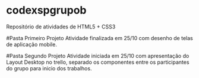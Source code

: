 # codexspgrupob
Repositório de atividades de HTML5 + CSS3

#Pasta Primeiro Projeto
Atividade finalizada em 25/10 com desenho de telas de aplicação mobile.

#Pasta Segundo Projeto
Atividade iniciada em 25/10 com apresentação do Layout Desktop no trello, separado os componentes entre os participantes do grupo para inicio dos trabalhos.


